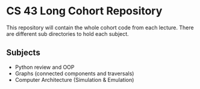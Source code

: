 # CS 43 Long Cohort Repository
This repository will contain the whole cohort code from each lecture.
There are different sub directories to hold each subject.

## Subjects

- Python review and OOP
- Graphs (connected components and traversals)
- Computer Architecture (Simulation & Emulation)


